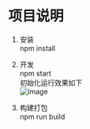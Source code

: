 # 项目说明


1. 安装  
npm install


2. 开发  
npm start   
初始化运行效果如下  
![image](http://git.cn-hangzhou.oss-cdn.aliyun-inc.com/uploads/alicloud-fe-biz/create-emas-miniapp/89ab56acb900bad33b6ba753ae1480d1/image.png)


3. 构建打包  
npm run build
